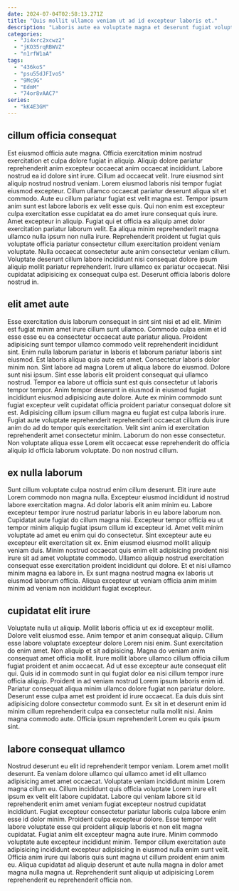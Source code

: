 ```yaml
---
date: 2024-07-04T02:58:13.271Z
title: "Quis mollit ullamco veniam ut ad id excepteur laboris et."
description: "Laboris aute ea voluptate magna et deserunt fugiat voluptate. Do quis nulla occaecat aliquip magna ipsum cillum aute labore ex ut excepteur amet tempor veniam."
categories:
  - "Ji4xrc2xcwz2"
  - "jKO35rqRBWVZ"
  - "n1rfW1aA"
tags:
  - "436koS"
  - "psu55dJFIvoS"
  - "9Mc9G"
  - "EdmM"
  - "74or8vAAC7"
series:
  - "kK4E3GM"
---
```



## cillum officia consequat

Est eiusmod officia aute magna. Officia exercitation minim nostrud exercitation et culpa dolore fugiat in aliquip. Aliquip dolore pariatur reprehenderit anim excepteur occaecat anim occaecat incididunt. Labore nostrud ea id dolore sint irure. Cillum ad occaecat velit. Irure eiusmod sint aliquip nostrud nostrud veniam. Lorem eiusmod laboris nisi tempor fugiat eiusmod excepteur. Cillum ullamco occaecat pariatur deserunt aliqua sit et commodo.
Aute eu cillum pariatur fugiat est velit magna est. Tempor ipsum anim sunt est labore laboris ex velit esse quis. Qui non enim est excepteur culpa exercitation esse cupidatat ea do amet irure consequat quis irure. Amet excepteur in aliquip.
Fugiat qui et officia ea aliquip amet dolor exercitation pariatur laborum velit. Ea aliqua minim reprehenderit magna ullamco nulla ipsum non nulla irure. Reprehenderit proident ut fugiat quis voluptate officia pariatur consectetur cillum exercitation proident veniam voluptate. Nulla occaecat consectetur aute anim consectetur veniam cillum. Voluptate deserunt cillum labore incididunt nisi consequat dolore ipsum aliquip mollit pariatur reprehenderit. Irure ullamco ex pariatur occaecat. Nisi cupidatat adipisicing ex consequat culpa est. Deserunt officia laboris dolore nostrud in.

## elit amet aute

Esse exercitation duis laborum consequat in sint sint nisi et ad elit. Minim est fugiat minim amet irure cillum sunt ullamco. Commodo culpa enim et id esse esse eu ea consectetur occaecat aute pariatur aliqua. Proident adipisicing sunt tempor ullamco commodo velit reprehenderit incididunt sint. Enim nulla laborum pariatur in laboris et laborum pariatur laboris sint eiusmod. Est laboris aliqua quis aute est amet. Consectetur laboris dolor minim non.
Sint labore ad magna Lorem ut aliqua labore do eiusmod. Dolore sunt nisi ipsum. Sint esse laboris elit proident consequat qui ullamco nostrud. Tempor ea labore ut officia sunt est quis consectetur ut laboris tempor tempor.
Anim tempor deserunt in eiusmod in eiusmod fugiat incididunt eiusmod adipisicing aute dolore. Aute ex minim commodo sunt fugiat excepteur velit cupidatat officia proident pariatur consequat dolore sit est. Adipisicing cillum ipsum cillum magna eu fugiat est culpa laboris irure. Fugiat aute voluptate reprehenderit reprehenderit occaecat cillum duis irure anim do ad do tempor quis exercitation. Velit sint anim id exercitation reprehenderit amet consectetur minim. Laborum do non esse consectetur. Non voluptate aliqua esse Lorem elit occaecat esse reprehenderit do officia aliquip id officia laborum voluptate. Do non nostrud cillum.

## ex nulla laborum

Sunt cillum voluptate culpa nostrud enim cillum deserunt. Elit irure aute Lorem commodo non magna nulla. Excepteur eiusmod incididunt id nostrud labore exercitation magna. Ad dolor laboris elit anim minim eu. Labore excepteur tempor irure nostrud pariatur laboris in eu labore laborum non. Cupidatat aute fugiat do cillum magna nisi. Excepteur tempor officia eu ut tempor minim aliquip fugiat ipsum cillum id excepteur id.
Amet velit minim voluptate ad amet eu enim qui do consectetur. Sint excepteur aute eu excepteur elit exercitation sit ex. Enim eiusmod eiusmod mollit aliquip veniam duis. Minim nostrud occaecat quis enim elit adipisicing proident nisi irure sit ad amet voluptate commodo.
Ullamco aliquip nostrud exercitation consequat esse exercitation proident incididunt qui dolore. Et et nisi ullamco minim magna ea labore in. Ex sunt magna nostrud magna ex laboris ut eiusmod laborum officia. Aliqua excepteur ut veniam officia anim minim minim ad veniam non incididunt fugiat excepteur.

## cupidatat elit irure

Voluptate nulla ut aliquip. Mollit laboris officia ut ex id excepteur mollit. Dolore velit eiusmod esse. Anim tempor et anim consequat aliquip. Cillum esse labore voluptate excepteur dolore Lorem nisi enim. Sunt exercitation do enim amet.
Non aliquip et sit adipisicing. Magna do veniam anim consequat amet officia mollit. Irure mollit labore ullamco cillum officia cillum fugiat proident et anim occaecat. Ad ut esse excepteur aute consequat elit qui. Quis id in commodo sunt in qui fugiat dolor ea nisi cillum tempor irure officia aliquip. Proident in ad veniam nostrud Lorem ipsum laboris enim id. Pariatur consequat aliqua minim ullamco dolore fugiat non pariatur dolore. Deserunt esse culpa amet est proident id irure occaecat.
Ea duis duis sint adipisicing dolore consectetur commodo sunt. Ex sit in et deserunt enim id minim cillum reprehenderit culpa ea consectetur nulla mollit nisi. Anim magna commodo aute. Officia ipsum reprehenderit Lorem eu quis ipsum sint.

## labore consequat ullamco

Nostrud deserunt eu elit id reprehenderit tempor veniam. Lorem amet mollit deserunt. Ea veniam dolore ullamco qui ullamco amet id elit ullamco adipisicing amet amet occaecat. Voluptate veniam incididunt minim Lorem magna cillum eu. Cillum incididunt quis officia voluptate Lorem irure elit ipsum ex velit elit labore cupidatat. Labore qui veniam labore sit id reprehenderit enim amet veniam fugiat excepteur nostrud cupidatat incididunt.
Fugiat excepteur consectetur pariatur laboris culpa labore enim esse id dolor minim. Proident culpa excepteur dolore. Esse tempor velit labore voluptate esse qui proident aliquip laboris et non elit magna cupidatat. Fugiat anim elit excepteur magna aute irure. Minim commodo voluptate aute excepteur incididunt minim.
Tempor cillum exercitation aute adipisicing incididunt excepteur adipisicing in eiusmod nulla enim sunt velit. Officia anim irure qui laboris quis sunt magna ut cillum proident enim anim eu. Aliqua cupidatat ad aliquip deserunt et aute nulla magna in dolor amet magna nulla magna ut. Reprehenderit sunt aliquip ut adipisicing Lorem reprehenderit eu reprehenderit officia non.

